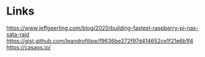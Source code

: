# Links
https://www.jeffgeerling.com/blog/2020/building-fastest-raspberry-pi-nas-sata-raid
https://gist.github.com/leandrofilipe/f9636be272f97d414652ce1f21e6b1f4
https://casaos.io/